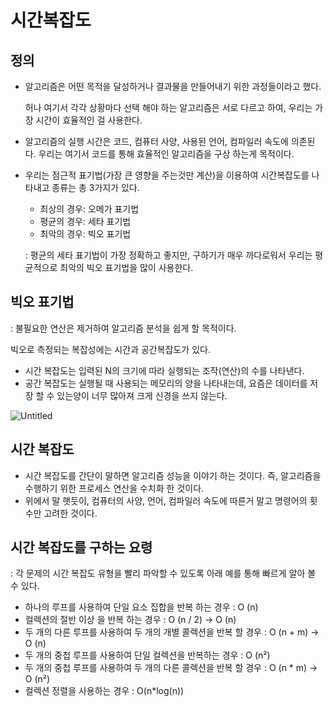 # 시간복잡도

## 정의

- 알고리즘은 어떤 목적을 달성하거나 결과물을 만들어내기 위한 과정들이라고 했다.

    허나 여기서 각각 상황마다 선택 해야 하는 알고리즘은 서로 다르고 하여, 우리는 가장 시간이 효율적인 걸 사용한다.

- 알고리즘의 실행 시간은 코드, 컴퓨터 사양, 사용된 언어, 컴파일러 속도에 의존된다. 우리는 여기서 코드를 통해 효율적인 알고리즘을 구상 하는게 목적이다.
- 우리는 점근적 표기법(가장 큰 영향을 주는것만 계산)을 이용하여 시간복잡도를 나타내고 종류는 총 3가지가 있다.
    - 최상의 경우: 오메가 표기법
    - 평균의 경우: 세타 표기법
    - 최악의 경우: 빅오 표기법

    : 평균의 세타 표기법이 가장 정확하고 좋지만, 구하기가 매우 까다로워서 우리는 평균적으로 최악의 빅오 표기법을 많이 사용한다.

## 빅오 표기법

: 불필요한 연산은 제거하여 알고리즘 분석을 쉽게 할 목적이다.

빅오로 측정되는 복잡성에는 시간과 공간복잡도가 있다.

- 시간 복잡도는 입력된  N의 크기에 따라 실행되는 조작(연산)의 수를 나타낸다.
- 공간 복잡도는 실행될 때 사용되는 메모리의 양을 나타내는데, 요즘은 데이터를 저장 할 수 있는양이 너무 많아져 크게 신경을 쓰지 않는다.

![Untitled](https://user-images.githubusercontent.com/49690383/114803436-694cbc00-9dda-11eb-9fae-a8807ff5a46a.png)


## 시간 복잡도

- 시간 복잡도를 간단이 말하면 알고리즘 성능을 이야기 하는 것이다. 즉, 알고리즘을 수행하기 위한 프로세스 연산을 수치화 한 것이다.
- 위에서 말 햇듯이, 컴퓨터의 사양, 언어, 컴파일러 속도에 따른거 말고 명령어의 횟수만 고려한 것이다.

## 시간 복잡도를 구하는 요령

: 각 문제의 시간 복잡도 유형을 빨리 파악할 수 있도록 아래 예를 통해 빠르게 알아 볼 수 있다.

- 하나의 루프를 사용하여 단일 요소 집합을 반복 하는 경우 : O (n)
- 컬렉션의 절반 이상 을 반복 하는 경우 : O (n / 2) -> O (n)
- 두 개의 다른 루프를 사용하여 두 개의 개별 콜렉션을 반복 할 경우 : O (n + m) -> O (n)
- 두 개의 중첩 루프를 사용하여 단일 컬렉션을 반복하는 경우 : O (n²)
- 두 개의 중첩 루프를 사용하여 두 개의 다른 콜렉션을 반복 할 경우 : O (n * m) -> O (n²)
- 컬렉션 정렬을 사용하는 경우 : O(n*log(n))
